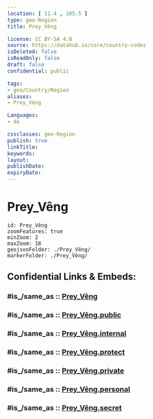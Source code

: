 ```yaml
---
location: [ 11.4 , 105.5 ] 
type: geo-Region
title: Prey_Vêng

license: CC BY-SA 4.0
source: https://datahub.io/core/country-codes
isDeleted: false
isReadOnly: false
draft: false
confidential: public

tags:
- geo/Country/Region
aliases:
- Prey_Vêng

Languages:
- de

cssclasses: geo-Region
publish: true
linkTitle: 
keywords: 
layout: 
publishDate: 
expiryDate: 
---
```


# Prey_Vêng

```leaflet
id: Prey_Vêng
zoomFeatures: true 
minZoom: 2 
maxZoom: 18
geojsonFolder: ./Prey_Vêng/
markerFolder: ./Prey_Vêng/
```


## Confidential Links & Embeds: 

### #is_/same_as :: [Prey_Vêng](/_Standards/Earth/Continent/Asia/Asia~South~East/Cambodia/Provinces~Cambodia/Prey_Vêng.md) 

### #is_/same_as :: [Prey_Vêng.public](/_public/Earth/Continent/Asia/Asia~South~East/Cambodia/Provinces~Cambodia/Prey_Vêng.public.md) 

### #is_/same_as :: [Prey_Vêng.internal](/_internal/Earth/Continent/Asia/Asia~South~East/Cambodia/Provinces~Cambodia/Prey_Vêng.internal.md) 

### #is_/same_as :: [Prey_Vêng.protect](/_protect/Earth/Continent/Asia/Asia~South~East/Cambodia/Provinces~Cambodia/Prey_Vêng.protect.md) 

### #is_/same_as :: [Prey_Vêng.private](/_private/Earth/Continent/Asia/Asia~South~East/Cambodia/Provinces~Cambodia/Prey_Vêng.private.md) 

### #is_/same_as :: [Prey_Vêng.personal](/_personal/Earth/Continent/Asia/Asia~South~East/Cambodia/Provinces~Cambodia/Prey_Vêng.personal.md) 

### #is_/same_as :: [Prey_Vêng.secret](/_secret/Earth/Continent/Asia/Asia~South~East/Cambodia/Provinces~Cambodia/Prey_Vêng.secret.md)

